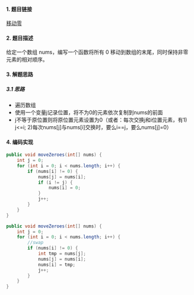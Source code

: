 

#### 1. 题目链接
[移动零](https://leetcode-cn.com/problems/move-zeroes/)

#### 2. 题目描述
给定一个数组 nums，编写一个函数将所有 0 移动到数组的末尾，同时保持非零元素的相对顺序。


#### 3. 解题思路
##### 3.1 思路
* 遍历数组
* 使用一个变量j记录位置，将不为0的元素依次复制到nums的前面
* j不等于原位置则将原位置元素设置为0（或者：每次交换j和i位置元素，有1) j<=i; 2)每次nums[j]与nums[i]交换时，要么i==j，要么nums[j]=0）


#### 4. 编码实现
``` java
public void moveZeroes(int[] nums) {
    int j = 0;
    for (int i = 0; i < nums.length; i++) {
        if (nums[i] != 0) {
            nums[j] = nums[i];
            if (i != j) {
                nums[i] = 0;
            }
            j++;
        }
    }
}
```

``` java
public void moveZeroes(int[] nums) {
    int j = 0;
    for (int i = 0; i < nums.length; i++) {
        //swap
        if (nums[i] != 0) {
            int tmp = nums[j];
            nums[j] = nums[i];
            nums[i] = tmp;
            j++;
        }
    }
}
```

